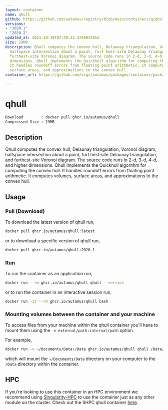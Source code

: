 ```yaml
---
layout: container
name: qhull
github: https://github.com/autamus/registry/blob/main/containers/q/qhull/spack.yaml
versions:
- "2020.1"
- "2020.2"
updated_at: 2021-10-19T07:49:33.474603485Z
size: 29MB
description: Qhull computes the convex hull, Delaunay triangulation, Voronoi diagram,
  halfspace intersection about a point, furt hest-site Delaunay triangulation, and
  furthest-site Voronoi diagram. The source code runs in 2-d, 3-d, 4-d, and higher
  dimensions. Qhull implements the Quickhull algorithm for computing the convex hull.
  It handles roundoff errors from floating point arithmetic. It computes volumes,
  surface areas, and approximations to the convex hull.
container_url: https://github.com/orgs/autamus/packages/container/package/qhull

---
```

# qhull
```bash 
Download        : docker pull ghcr.io/autamus/qhull
Compressed Size : 29MB
```

## Description
Qhull computes the convex hull, Delaunay triangulation, Voronoi diagram, halfspace intersection about a point, furt hest-site Delaunay triangulation, and furthest-site Voronoi diagram. The source code runs in 2-d, 3-d, 4-d, and higher dimensions. Qhull implements the Quickhull algorithm for computing the convex hull. It handles roundoff errors from floating point arithmetic. It computes volumes, surface areas, and approximations to the convex hull.

## Usage
### Pull (Download)
To download the latest version of qhull run,

```bash
docker pull ghcr.io/autamus/qhull:latest
```

or to download a specific version of qhull run,

```bash
docker pull ghcr.io/autamus/qhull:2020.1
```
### Run
To run the container as an application run,
```bash
docker run --rm ghcr.io/autamus/qhull qhull --version
```

or to run the container in an interactive session run,
```bash
docker run -it --rm ghcr.io/autamus/qhull bash
```

### Mounting volumes between the container and your machine
To access files from your machine within the qhull container you'll have to mount them using the `-v external/path:internal/path` option.

For example,
```bash
docker run -v ~/Documents/Data:/Data ghcr.io/autamus/qhull qhull /Data/myData.csv
```
which will mount the `~/Documents/Data` directory on your computer to the `/Data` directory within the container.

## HPC
If you're looking to use this container in an HPC environment we recommend using [Singularity-HPC](https://singularity-hpc.readthedocs.io) to use the container just as any other module on the cluster. Check out the SHPC qhull container [here](https://singularityhub.github.io/singularity-hpc/r/ghcr.io-autamus-qhull/).